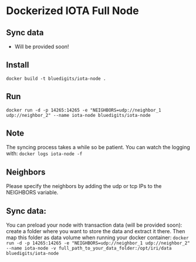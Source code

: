 Dockerized IOTA Full Node
=========================

## Sync data
  * Will be provided soon!

## Install
`docker build -t bluedigits/iota-node .`

## Run
`docker run -d -p 14265:14265 -e "NEIGHBORS=udp://neighbor_1 udp://neighbor_2" --name iota-node bluedigits/iota-node`

## Note
The syncing process takes a while so be patient. You can watch the logging with: `docker logs iota-node -f`

## Neighbors
Please specify the neighbors by adding the udp or tcp IPs to the NEIGHBORS variable.

## Sync data:
You can preload your node with transaction data (will be provided soon): create a folder where you want to store the data and extract it there. Then map this folder as data volume when running your docker container:
`docker run -d -p 14265:14265 -e "NEIGHBORS=udp://neighbor_1 udp://neighbor_2" --name iota-node -v full_path_to_your_data_folder:/opt/iri/data bluedigits/iota-node`

